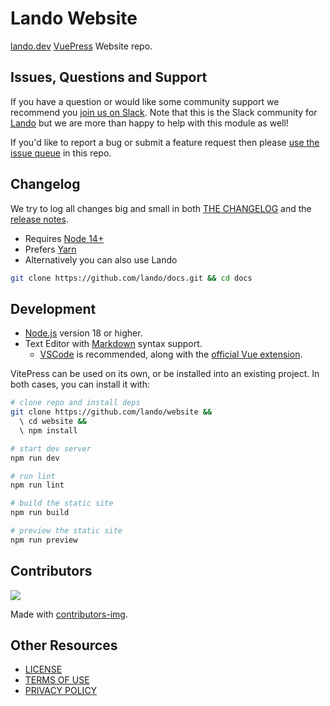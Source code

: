 # Lando Website

[lando.dev](https://lando.dev/) [VuePress](https://vuepress.vuejs.org/) Website repo.

## Issues, Questions and Support

If you have a question or would like some community support we recommend you [join us on Slack](https://launchpass.com/devwithlando). Note that this is the Slack community for [Lando](https://lando.dev) but we are more than happy to help with this module as well!

If you'd like to report a bug or submit a feature request then please [use the issue queue](https://github.com/lando/website/issues/new/choose) in this repo.

## Changelog

We try to log all changes big and small in both [THE CHANGELOG](https://github.com/lando/website/blob/main/CHANGELOG.md) and the [release notes](https://github.com/lando/website/releases).

* Requires [Node 14+](https://nodejs.org/dist/latest-v14.x/)
* Prefers [Yarn](https://classic.yarnpkg.com/lang/en/docs/install)
* Alternatively you can also use Lando

```bash
git clone https://github.com/lando/docs.git && cd docs
```

## Development

* [Node.js](https://nodejs.org/) version 18 or higher.
* Text Editor with [Markdown](https://en.wikipedia.org/wiki/Markdown) syntax support.
  * [VSCode](https://code.visualstudio.com/) is recommended, along with the [official Vue extension](https://marketplace.visualstudio.com/items?itemName=Vue.volar).

VitePress can be used on its own, or be installed into an existing project. In both cases, you can install it with:


```sh
# clone repo and install deps
git clone https://github.com/lando/website &&
  \ cd website &&
  \ npm install

# start dev server
npm run dev

# run lint
npm run lint

# build the static site
npm run build

# preview the static site
npm run preview
```

## Contributors

<a href="https://github.com/lando/website/graphs/contributors">
  <img src="https://contrib.rocks/image?repo=lando/website" />
</a>

Made with [contributors-img](https://contrib.rocks).

## Other Resources

* [LICENSE](/LICENSE)
* [TERMS OF USE](https://docs.lando.dev/terms)
* [PRIVACY POLICY](https://docs.lando.dev/privacy)

